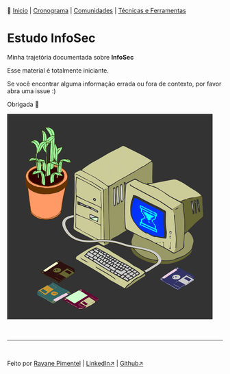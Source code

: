 👾 [Inicio](https://rayanepimentel.github.io/InfoSec-iniciante/) | [Cronograma](https://rayanepimentel.github.io/InfoSec-iniciante/cronograma/) | [Comunidades](https://rayanepimentel.github.io/InfoSec-iniciante/site/comunidade/hall.html) | [Técnicas e Ferramentas](https://rayanepimentel.github.io/InfoSec-iniciante/site/ferramentas/ferramentas.html)

# Estudo InfoSec

Minha trajetória documentada sobre **InfoSec**

Esse material é totalmente iniciante.

Se você encontrar alguma informação errada ou fora de contexto, por favor abra uma issue :)

Obrigada 💜

![](giphy.gif)

<!-- - [Bash](https://rayanepimentel.github.io/InfoSec-iniciante/bash/bash.html)
- [Redes - Inicio](https://rayanepimentel.github.io/InfoSec-iniciante/redes/redes-iniciante/start.html) 
- [Web - OWASP](https://rayanepimentel.github.io/InfoSec-iniciante/OWASP/owasp.html)
- [DevSecOps/AppSec](https://rayanepimentel.github.io/InfoSec-iniciante/devSecOps/) 📌 Estou aqui!
- [Cursos](https://rayanepimentel.github.io/InfoSec-iniciante/cursos/) 📌 Estou aqui! -->

<br>
<hr>
<br>

<footer class="footer">
        <p class="text-muted">
          Feito por <a href="/">Rayane Pimentel</a> |
          <a href="https://www.linkedin.com/in/rayanepimentel/" target="_blank"
            >LinkedIn&#x2197;</a
          >
          |
          <a href="https://github.com/rayanepimentel/" target="_blank"
            >Github&#x2197;</a
          >
        </p>
</footer>
